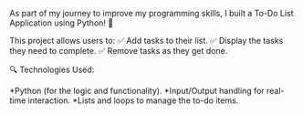As part of my journey to improve my programming skills, I built a To-Do List Application using Python! 🎯

This project allows users to: 
✅ Add tasks to their list.
✅ Display the tasks they need to complete.
✅ Remove tasks as they get done.

🔍 Technologies Used:

*Python (for the logic and functionality).
*Input/Output handling for real-time interaction.
*Lists and loops to manage the to-do items.
